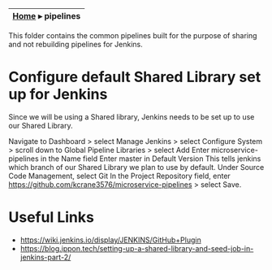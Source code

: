 | [Home](../README.md) ▸ **pipelines** |
|-----|

This folder contains the common pipelines built for the purpose of sharing and not rebuilding pipelines for Jenkins.

# Configure default Shared Library set up for Jenkins
Since we will be using a Shared library, Jenkins needs to be set up to use our Shared Library.

Navigate to Dashboard > select Manage Jenkins > select Configure System > scroll down to Global Pipeline Libraries > select Add
Enter microservice-pipelines in the Name field
Enter master in Default Version
This tells jenkins which branch of our Shared Library we plan to use by default.
Under Source Code Management, select Git
In the Project Repository field, enter https://github.com/kcrane3576/microservice-pipelines > select Save.


# Useful Links

- https://wiki.jenkins.io/display/JENKINS/GitHub+Plugin
- https://blog.ippon.tech/setting-up-a-shared-library-and-seed-job-in-jenkins-part-2/